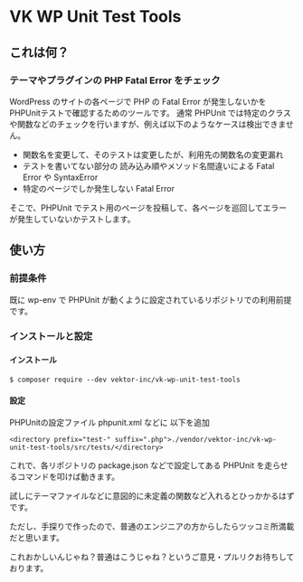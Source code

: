 # VK WP Unit Test Tools
## これは何？

### テーマやプラグインの PHP Fatal Error をチェック 

WordPress のサイトの各ページで PHP の Fatal Error が発生しないかをPHPUnitテストで確認するためのツールです。
通常 PHPUnit では特定のクラスや関数などのチェックを行いますが、例えば以下のようなケースは検出できません。

* 関数名を変更して、そのテストは変更したが、利用先の関数名の変更漏れ
* テストを書いてない部分の 読み込み順やメソッド名間違いによる Fatal Error や SyntaxError
* 特定のページでしか発生しない Fatal Error

そこで、PHPUnit でテスト用のページを投稿して、各ページを巡回してエラーが発生していないかテストします。

## 使い方

### 前提条件

既に wp-env で PHPUnit が動くように設定されているリポジトリでの利用前提です。

### インストールと設定

#### インストール

```
$ composer require --dev vektor-inc/vk-wp-unit-test-tools
```

#### 設定

PHPUnitの設定ファイル phpunit.xml などに 以下を追加

```
<directory prefix="test-" suffix=".php">./vendor/vektor-inc/vk-wp-unit-test-tools/src/tests/</directory>
```

これで、各リポジトリの package.json などで設定してある PHPUnit を走らせるコマンドを叩けば動きます。

試しにテーマファイルなどに意図的に未定義の関数など入れるとひっかかるはずです。

ただし、手探りで作ったので、普通のエンジニアの方からしたらツッコミ所満載だと思います。

これおかしいんじゃね？普通はこうじゃね？というご意見・プルリクお待ちしております。
